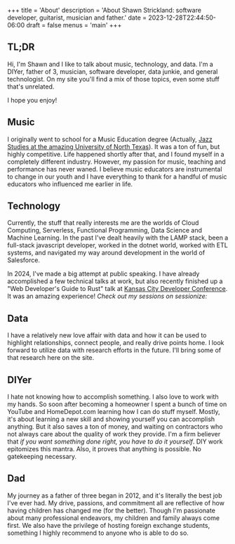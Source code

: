 +++
title = 'About'
description = 'About Shawn Strickland: software developer, guitarist, musician and father.'
date = 2023-12-28T22:44:50-06:00
draft = false
menus = 'main'
+++

## TL;DR
Hi, I'm Shawn and I like to talk about music, technology, and data. I'm a DIYer, father of 3, musician, software developer, data junkie, and general technologist. On my site you'll find a mix of those topics, even some stuff that's unrelated.

I hope you enjoy!

## Music
I originally went to school for a Music Education degree (Actually, [Jazz Studies at the amazing University of North Texas](https://music.unt.edu)). It was a ton of fun, but highly competitive. Life happened shortly after that, and I found myself in a completely different industry. However, my passion for music, teaching and performance has never waned. I believe music educators are instrumental to change in our youth and I have everything to thank for a handful of music educators who influenced me earlier in life.

## Technology
Currently, the stuff that really interests me are the worlds of Cloud Computing, Serverless, Functional Programming, Data Science and Machine Learning. In the past I've dealt heavily with the LAMP stack, been a full-stack javascript developer, worked in the dotnet world, worked with ETL systems, and navigated my way around development in the world of Salesforce.

In 2024, I've made a big attempt at public speaking. I have already accomplished a few technical talks at work, but also recently finished up a "Web Developer's Guide to Rust" talk at [Kansas City Developer Conference](https://kcdc.info). It was an amazing experience!
_Check out my sessions on sessionize:_
<script type="text/javascript" src="https://sessionize.com/api/speaker/sessions/a94e4801-6b77-4c6e-9116-4ed3b9385571/0x0x3fb393x"></script>

## Data
I have a relatively new love affair with data and how it can be used to highlight relationships, connect people, and really drive
points home. I look forward to utilize data with research efforts in the future. I'll bring some of that research here on the site.

## DIYer
I hate not knowing how to accomplish something. I also love to work with my hands. So soon after becoming a homeowner I
spent a bunch of time on YouTube and HomeDepot.com learning how I can do stuff myself. Mostly, it's about learning a new skill
and showing yourself you can accomplish anything. But it also saves a ton of money, and waiting on contractors who
not always care about the quality of work they provide. I'm a firm believer that *if you want something done right, you have to do
it yourself*. DIY work epitomizes this mantra. Also, it proves that anything is possible. No gatekeeping necessary.

## Dad
My journey as a father of three began in 2012, and it's literally the best job I've ever had. My drive, passions, and commitment all are reflective of how having children has changed me (for the better). Though I'm passionate about many professional endeavors, my children and family always come first. We also have the privilege of hosting foreign exchange students, something I highly recommend to anyone who is able to do so.
